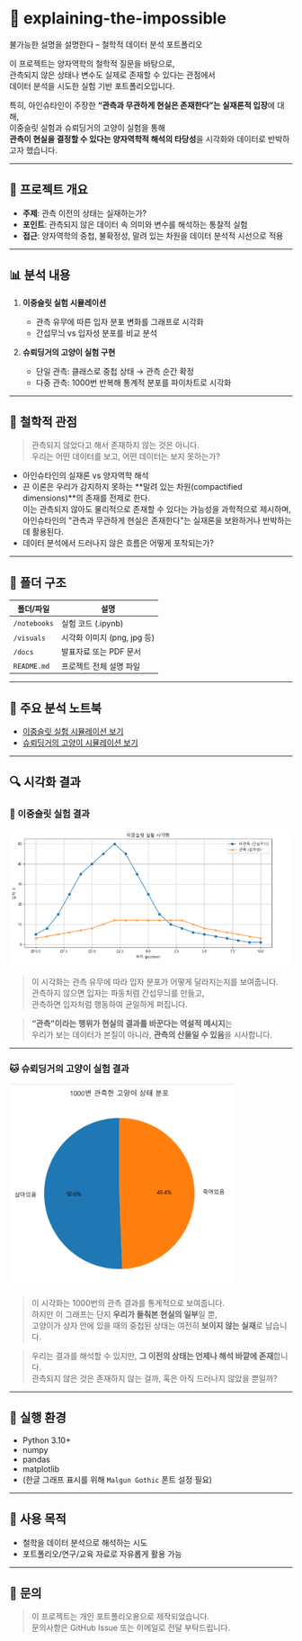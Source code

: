 # 🚪 explaining-the-impossible  
불가능한 설명을 설명한다 – 철학적 데이터 분석 포트폴리오

이 프로젝트는 양자역학의 철학적 질문을 바탕으로,  
관측되지 않은 상태나 변수도 실제로 존재할 수 있다는 관점에서  
데이터 분석을 시도한 실험 기반 포트폴리오입니다.

특히, 아인슈타인이 주장한 **“관측과 무관하게 현실은 존재한다”는 실재론적 입장**에 대해,  
이중슬릿 실험과 슈뢰딩거의 고양이 실험을 통해  
**관측이 현실을 결정할 수 있다는 양자역학적 해석의 타당성**을 시각화와 데이터로 반박하고자 했습니다.

---

## 📘 프로젝트 개요

- **주제**: 관측 이전의 상태는 실재하는가?  
- **포인트**: 관측되지 않은 데이터 속 의미와 변수를 해석하는 통찰적 실험  
- **접근**: 양자역학의 중첩, 불확정성, 말려 있는 차원을 데이터 분석적 시선으로 적용

---

## 📊 분석 내용

1. **이중슬릿 실험 시뮬레이션**  
   - 관측 유무에 따른 입자 분포 변화를 그래프로 시각화  
   - 간섭무늬 vs 입자성 분포를 비교 분석

2. **슈뢰딩거의 고양이 실험 구현**  
   - 단일 관측: 클래스로 중첩 상태 → 관측 순간 확정  
   - 다중 관측: 1000번 반복해 통계적 분포를 파이차트로 시각화

---

## 🧠 철학적 관점

> 관측되지 않았다고 해서 존재하지 않는 것은 아니다.  
> 우리는 어떤 데이터를 보고, 어떤 데이터는 보지 못하는가?

- 아인슈타인의 실재론 vs 양자역학 해석  
- 끈 이론은 우리가 감지하지 못하는 **말려 있는 차원(compactified dimensions)**의 존재를 전제로 한다.  
  이는 관측되지 않아도 물리적으로 존재할 수 있다는 가능성을 과학적으로 제시하며,  
  아인슈타인의 "관측과 무관하게 현실은 존재한다"는 실재론을 보완하거나 반박하는 데 활용된다.  
- 데이터 분석에서 드러나지 않은 흐름은 어떻게 포착되는가?

---

## 📁 폴더 구조

| 폴더/파일       | 설명                            |
|------------------|----------------------------------|
| `/notebooks`     | 실험 코드 (.ipynb)               |
| `/visuals`       | 시각화 이미지 (png, jpg 등)      |
| `/docs`          | 발표자료 또는 PDF 문서           |
| `README.md`      | 프로젝트 전체 설명 파일          |

---

## 🧪 주요 분석 노트북

- [이중슬릿 실험 시뮬레이션 보기](./notebooks/quantum_observation_effect.ipynb)  
- [슈뢰딩거의 고양이 시뮬레이션 보기](./notebooks/schrodinger_cat.ipynb)

---

## 🔍 시각화 결과

### 🎯 이중슬릿 실험 결과
<img src="./visuals/slit_plot.png" width="600"/>

> 이 시각화는 관측 유무에 따라 입자 분포가 어떻게 달라지는지를 보여줍니다.  
> 관측하지 않으면 입자는 파동처럼 간섭무늬를 만들고,  
> 관측하면 입자처럼 행동하여 균일하게 퍼집니다.

> **“관측”이라는 행위가 현실의 결과를 바꾼다는 역설적 메시지**는  
> 우리가 보는 데이터가 본질이 아니라, **관측의 산물일 수 있음**을 시사합니다.

---

### 🐱 슈뢰딩거의 고양이 실험 결과
<img src="./visuals/cat_piechart.png" width="400"/>

> 이 시각화는 1000번의 관측 결과를 통계적으로 보여줍니다.  
> 하지만 이 그래프는 단지 **우리가 들춰본 현실의 일부**일 뿐,  
> 고양이가 상자 안에 있을 때의 중첩된 상태는 여전히 **보이지 않는 실재**로 남습니다.

> 우리는 결과를 해석할 수 있지만, **그 이전의 상태는 언제나 해석 바깥에 존재**합니다.  
> 관측되지 않은 것은 존재하지 않는 걸까, 혹은 아직 드러나지 않았을 뿐일까?

---

## 💬 실행 환경

- Python 3.10+
- numpy  
- pandas  
- matplotlib  
- (한글 그래프 표시를 위해 `Malgun Gothic` 폰트 설정 필요)

---

## 📢 사용 목적

- 철학을 데이터 분석으로 해석하는 시도  
- 포트폴리오/연구/교육 자료로 자유롭게 활용 가능

---

## 📧 문의

> 이 프로젝트는 개인 포트폴리오용으로 제작되었습니다.  
> 문의사항은 GitHub Issue 또는 이메일로 전달 부탁드립니다.
